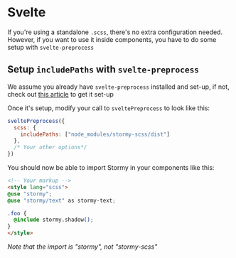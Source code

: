 # Svelte

If you're using a standalone `.scss`, there's no extra configuration needed. 
However, if you want to use it inside components, you have to do some setup with `svelte-preprocess`

## Setup `includePaths` with `svelte-preprocess`

We assume you already have `svelte-preprocess` installed and set-up, if not, check out [this article](https://github.com/sveltejs/svelte-preprocess/blob/main/docs/getting-started.md) to get it set-up

Once it's setup, modify your call to `sveltePreprocess` to look like this:

```js
sveltePreprocess({
  scss: {
    includePaths: ["node_modules/stormy-scss/dist"]
  },
  /* Your other options*/
})
```

You should now be able to import Stormy in your components like this:

```html
<!-- Your markup -->
<style lang="scss">
@use "stormy";
@use "stormy/text" as stormy-text;

.foo {
  @include stormy.shadow();
}
</style>
```

*Note that the import is "stormy", not "stormy-scss"* 
